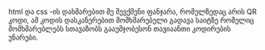 html და css -ის დახმარებით მე შევქმენი ფანჯარა, რომელზედაც არის QR კოდი, ამ კოდის დასკანერებით მომხმარებელი გადავა საიტზე რომელიც მომხმარებლებს სთავაზობს გააუმჯობესონ  თავიაანთი კოდირების უნარები.
